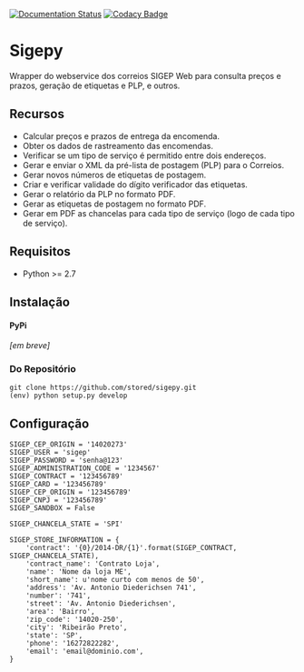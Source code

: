 [![Documentation Status](https://readthedocs.org/projects/sigepy/badge/?version=latest)](http://sigepy.readthedocs.io/en/latest/?badge=latest) [![Codacy Badge](https://api.codacy.com/project/badge/Grade/23fb3660384f4d40ab467a2cf8139f1e)](https://www.codacy.com/app/joao-daher/sigepy?utm_source=github.com&amp;utm_medium=referral&amp;utm_content=stored/sigepy&amp;utm_campaign=Badge_Grade)

# Sigepy

Wrapper do webservice dos correios SIGEP Web para consulta preços e prazos, geração de etiquetas e PLP, e outros.

## Recursos

* Calcular preços e prazos de entrega da encomenda.   
* Obter os dados de rastreamento das encomendas.   
* Verificar se um tipo de serviço é permitido entre dois endereços.   
* Gerar e enviar o XML da pré-lista de postagem (PLP) para o Correios.   
* Gerar novos números de etiquetas de postagem.
* Criar e verificar validade do dígito verificador das etiquetas.   
* Gerar o relatório da PLP no formato PDF.   
* Gerar as etiquetas de postagem no formato PDF.
* Gerar em PDF as chancelas para cada tipo de serviço (logo de cada tipo de serviço). 


## Requisitos

* Python >= 2.7

## Instalação

#### PyPi

_[em breve]_


### Do Repositório

    git clone https://github.com/stored/sigepy.git
    (env) python setup.py develop

## Configuração


    SIGEP_CEP_ORIGIN = '14020273'
    SIGEP_USER = 'sigep'
    SIGEP_PASSWORD = 'senha@123'
    SIGEP_ADMINISTRATION_CODE = '1234567'
    SIGEP_CONTRACT = '123456789'
    SIGEP_CARD = '123456789'
    SIGEP_CEP_ORIGIN = '123456789'
    SIGEP_CNPJ = '123456789'
    SIGEP_SANDBOX = False

    SIGEP_CHANCELA_STATE = 'SPI'

    SIGEP_STORE_INFORMATION = {
        'contract': '{0}/2014-DR/{1}'.format(SIGEP_CONTRACT, SIGEP_CHANCELA_STATE),
        'contract_name': 'Contrato Loja',
        'name': 'Nome da loja ME',
        'short_name': u'nome curto com menos de 50',
        'address': 'Av. Antonio Diederichsen 741',
        'number': '741',
        'street': 'Av. Antonio Diederichsen',
        'area': 'Bairro',
        'zip_code': '14020-250',
        'city': 'Ribeirão Preto',
        'state': 'SP',
        'phone': '16272822282',
        'email': 'email@dominio.com',
    }